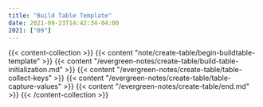 ```yaml
---
title: "Build Table Template"
date: 2021-09-23T14:42:34-04:00
2021: ["09"]
---
```


{{< content-collection >}}
{{< content "note/create-table/begin-buildtable-template" >}}
{{< content "/evergreen-notes/create-table/build-table-initialization.md" >}}
{{< content "/evergreen-notes/create-table/table-collect-keys" >}}
{{< content "/evergreen-notes/create-table/table-capture-values" >}}
{{< content "/evergreen-notes/create-table/end.md" >}}
{{< /content-collection >}}
